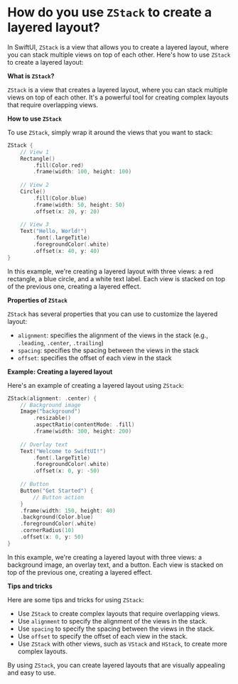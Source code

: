# How do you use `ZStack` to create a layered layout?

In SwiftUI, `ZStack` is a view that allows you to create a layered layout, where you can stack multiple views on top of each other. Here's how to use `ZStack` to create a layered layout:

**What is `ZStack`?**

`ZStack` is a view that creates a layered layout, where you can stack multiple views on top of each other. It's a powerful tool for creating complex layouts that require overlapping views.

**How to use `ZStack`**

To use `ZStack`, simply wrap it around the views that you want to stack:
```swift
ZStack {
    // View 1
    Rectangle()
        .fill(Color.red)
        .frame(width: 100, height: 100)
    
    // View 2
    Circle()
        .fill(Color.blue)
        .frame(width: 50, height: 50)
        .offset(x: 20, y: 20)
    
    // View 3
    Text("Hello, World!")
        .font(.largeTitle)
        .foregroundColor(.white)
        .offset(x: 40, y: 40)
}
```
In this example, we're creating a layered layout with three views: a red rectangle, a blue circle, and a white text label. Each view is stacked on top of the previous one, creating a layered effect.

**Properties of `ZStack`**

`ZStack` has several properties that you can use to customize the layered layout:

* `alignment`: specifies the alignment of the views in the stack (e.g., `.leading`, `.center`, `.trailing`)
* `spacing`: specifies the spacing between the views in the stack
* `offset`: specifies the offset of each view in the stack

**Example: Creating a layered layout**

Here's an example of creating a layered layout using `ZStack`:
```swift
ZStack(alignment: .center) {
    // Background image
    Image("background")
        .resizable()
        .aspectRatio(contentMode: .fill)
        .frame(width: 300, height: 200)
    
    // Overlay text
    Text("Welcome to SwiftUI!")
        .font(.largeTitle)
        .foregroundColor(.white)
        .offset(x: 0, y: -50)
    
    // Button
    Button("Get Started") {
        // Button action
    }
    .frame(width: 150, height: 40)
    .background(Color.blue)
    .foregroundColor(.white)
    .cornerRadius(10)
    .offset(x: 0, y: 50)
}
```
In this example, we're creating a layered layout with three views: a background image, an overlay text, and a button. Each view is stacked on top of the previous one, creating a layered effect.

**Tips and tricks**

Here are some tips and tricks for using `ZStack`:

* Use `ZStack` to create complex layouts that require overlapping views.
* Use `alignment` to specify the alignment of the views in the stack.
* Use `spacing` to specify the spacing between the views in the stack.
* Use `offset` to specify the offset of each view in the stack.
* Use `ZStack` with other views, such as `VStack` and `HStack`, to create more complex layouts.

By using `ZStack`, you can create layered layouts that are visually appealing and easy to use.